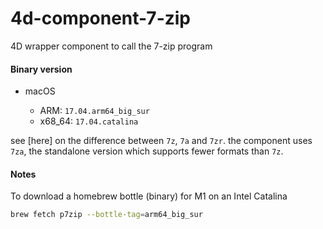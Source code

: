 4d-component-7-zip
==================

4D wrapper component to call the 7-zip program

#### Binary version

* macOS

  * ARM: `17.04.arm64_big_sur`
  * x68_64: `17.04.catalina`

see [here] on the difference between `7z`, `7a` and `7zr`. the component uses `7za`, the standalone version which supports fewer formats than `7z`.

#### Notes

To download a homebrew bottle (binary) for M1 on an Intel Catalina

```sh
brew fetch p7zip --bottle-tag=arm64_big_sur
```
